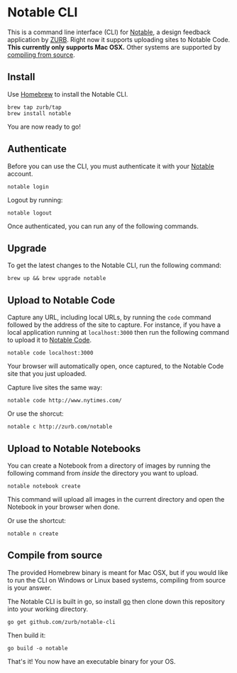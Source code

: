 # Notable CLI
This is a command line interface (CLI) for [Notable](http://zurb.com/notable), a design feedback application by [ZURB](http://zurb.com). Right now it supports uploading sites to Notable Code. **This currently only supports Mac OSX.** Other systems are supported by [compiling from source](#compile-from-source).

## Install
Use [Homebrew](http://brew.sh/) to install the Notable CLI.

```
brew tap zurb/tap
brew install notable
```

You are now ready to go!


## Authenticate
Before you can use the CLI, you must authenticate it with your [Notable](http://zurb.com/notable) account.

```
notable login
```

Logout by running:

```
notable logout
```

Once authenticated, you can run any of the following commands.

## Upgrade
To get the latest changes to the Notable CLI, run the following command:

```
brew up && brew upgrade notable
```

## Upload to Notable Code
Capture any URL, including local URLs, by running the `code` command followed by the address of the site to capture. For instance, if you have a local application running at `localhost:3000` then run the following command to upload it to [Notable Code](http://zurb.com/notable/features/code).

```
notable code localhost:3000
```

Your browser will automatically open, once captured, to the Notable Code site that you just uploaded.

Capture live sites the same way:

```
notable code http://www.nytimes.com/
```

Or use the shorcut:

```
notable c http://zurb.com/notable
```

## Upload to Notable Notebooks
You can create a Notebook from a directory of images by running the following command from _inside_ the directory you want to upload.

```
notable notebook create
```

This command will upload all images in the current directory and open the Notebook in your browser when done.

Or use the shortcut:

```
notable n create
```

## Compile from source
The provided Homebrew binary is meant for Mac OSX, but if you would like to run the CLI on Windows or Linux based systems, compiling from source is your answer.

The Notable CLI is built in go, so install [go](https://golang.org) then clone down this repository into your working directory.

```
go get github.com/zurb/notable-cli
```

Then build it:

```
go build -o notable
```

That's it! You now have an executable binary for your OS.
